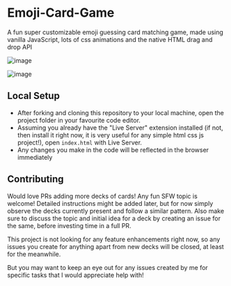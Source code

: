 # Emoji-Card-Game
A fun super customizable emoji guessing card matching game, made using vanilla JavaScript, lots of css animations and the native HTML drag and drop API

![image](https://user-images.githubusercontent.com/68962290/193415265-23051f95-6bc1-44ae-b6d8-deb3954b9685.png)

![image](https://user-images.githubusercontent.com/68962290/193415361-0dcd2b6c-5745-4618-a705-faf8d91a7c4f.png)

## Local Setup
- After forking and cloning this repository to your local machine, open the project folder in your favourite code editor.
- Assuming you already have the "Live Server" extension installed (if not, then install it right now, it is very useful for any simple html css js project!), open `index.html` with Live Server.
- Any changes you make in the code will be reflected in the browser immediately

## Contributing
Would love PRs adding more decks of cards! Any fun SFW topic is welcome! Detailed instructions might be added later, but for now simply observe the decks currently present and follow a similar pattern. Also make sure to discuss the topic and initial idea for a deck by creating an issue for the same, before investing time in a full PR.

This project is not looking for any feature enhancements right now, so any issues you create for anything apart from new decks will be closed, at least for the meanwhile. 

But you may want to keep an eye out for any issues created by me for specific tasks that I would appreciate help with!
